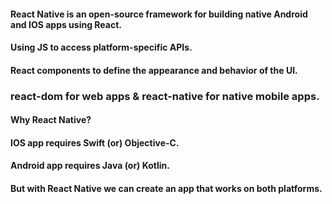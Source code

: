 #### React Native is an open-source framework for building native Android and IOS apps using React.

#### Using JS to access platform-specific APIs.

#### React components to define the appearance and behavior of the UI.


###  react-dom for **web** apps & react-native for native **mobile** apps.


#### Why React Native?

#### IOS app requires Swift (or) Objective-C.

#### Android app requires Java (or) Kotlin. 

#### But with React Native we can create an app that works on both platforms.
